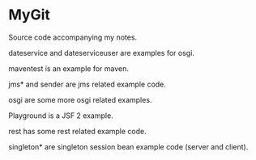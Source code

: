 MyGit
======

Source code accompanying my notes.

dateservice and dateserviceuser are examples for osgi.

maventest is an example for maven.

jms* and sender are jms related example code.

osgi are some more osgi related examples.

Playground is a JSF 2 example.

rest has some rest related example code.

singleton* are singleton session bean example code (server and client).
